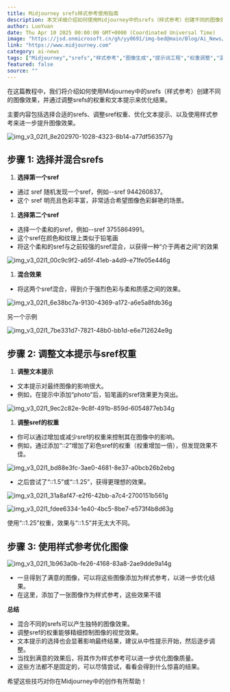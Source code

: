```yaml
---
title: Midjourney srefs样式参考使用指南
description: 本文详细介绍如何使用Midjourney中的srefs（样式参考）创建不同的图像效果，包括选择合适的srefs、调整sref权重、优化文本提示以及使用样式参考提升图像效果的完整教程，帮助用户掌握Midjourney高级图像生成技巧。
author: LuoYuan
date: Thu Apr 10 2025 00:00:00 GMT+0000 (Coordinated Universal Time)
image: "https://jsd.onmicrosoft.cn/gh/yy0691/img-bed@main/Blog/Ai_News/img_v3_02l1_8e202970-1028-4323-8b14-a77df563577g.jpg"
link: "https://www.midjourney.com"
category: ai-news
tags: ["Midjourney","srefs","样式参考","图像生成","提示词工程","权重调整","混合风格","AI艺术","创作技巧"]
featured: false
source: ""
---
```


在这篇教程中，我们将介绍如何使用Midjourney中的srefs（样式参考）创建不同的图像效果，并通过调整srefs的权重和文本提示来优化结果。

主要内容包括选择合适的srefs、调整sref权重、优化文本提示、以及使用样式参考来进一步提升图像效果。

![img_v3_02l1_8e202970-1028-4323-8b14-a77df563577g](https://jsd.onmicrosoft.cn/gh/yy0691/img-bed@main/Blog/Ai_Newsimg_v3_02l1_8e202970-1028-4323-8b14-a77df563577g.jpg)

## **步骤 1: 选择并混合srefs**

1. **选择第一个sref**

- 通过 sref 随机发现一个sref，例如--sref 944260837。
- 这个 sref 明亮且色彩丰富，非常适合希望图像色彩鲜艳的场景。

1. **选择第二个sref**

- 选择一个柔和的sref，例如--sref 3755864991。
- 这个sref在颜色和纹理上类似于铅笔画
- 将这个柔和的sref与之前较强的sref混合，以获得一种“介于两者之间”的效果

![img_v3_02l1_00c9c9f2-a65f-41eb-a4d9-e71fe05e446g](https://jsd.onmicrosoft.cn/gh/yy0691/img-bed@main/Blog/Ai_Newsimg_v3_02l1_00c9c9f2-a65f-41eb-a4d9-e71fe05e446g.jpg)



1. **混合效果**

- 将这两个sref混合，得到介于强烈色彩与柔和质感之间的效果。

![img_v3_02l1_6e38bc7a-9130-4369-a172-a6e5a8fdb36g](https://jsd.onmicrosoft.cn/gh/yy0691/img-bed@main/Blog/Ai_Newsimg_v3_02l1_6e38bc7a-9130-4369-a172-a6e5a8fdb36g.jpg)

另一个示例

![img_v3_02l1_7be331d7-7821-48b0-bb1d-e6e712624e9g](https://jsd.onmicrosoft.cn/gh/yy0691/img-bed@main/Blog/Ai_Newsimg_v3_02l1_7be331d7-7821-48b0-bb1d-e6e712624e9g.jpg)

## **步骤 2: 调整文本提示与sref权重**

1. **调整文本提示**

- 文本提示对最终图像的影响很大。
- 例如，在提示中添加“photo”后，铅笔画的sref效果更为突出。

![img_v3_02l1_9ec2c82e-9c8f-491b-859d-6054877eb34g](https://jsd.onmicrosoft.cn/gh/yy0691/img-bed@main/Blog/Ai_Newsimg_v3_02l1_9ec2c82e-9c8f-491b-859d-6054877eb34g.jpg)



1. **调整sref的权重**

- 你可以通过增加或减少sref的权重来控制其在图像中的影响。
- 例如，通过添加“::2”增加了彩色sref的权重（权重增加一倍），但发现效果不佳。

![img_v3_02l1_bd88e3fc-3ae0-4681-8e37-a0bcb26b2ebg](https://jsd.onmicrosoft.cn/gh/yy0691/img-bed@main/Blog/Ai_Newsimg_v3_02l1_bd88e3fc-3ae0-4681-8e37-a0bcb26b2ebg.jpg)



- 之后尝试了“::1.5”或“::1.25”，获得更理想的效果。

![img_v3_02l1_31a8af47-e2f6-42bb-a7c4-2700151b561g](https://jsd.onmicrosoft.cn/gh/yy0691/img-bed@main/Blog/Ai_Newsimg_v3_02l1_31a8af47-e2f6-42bb-a7c4-2700151b561g.jpg)

![img_v3_02l1_fdee6334-1e40-4bc5-8be7-e573f4b8d63g](https://jsd.onmicrosoft.cn/gh/yy0691/img-bed@main/Blog/Ai_Newsimg_v3_02l1_fdee6334-1e40-4bc5-8be7-e573f4b8d63g.jpg)

使用“::1.25”权重，效果与“::1.5”并无太大不同。

## **步骤 3: 使用样式参考优化图像**

![img_v3_02l1_1b963a0b-fe26-4168-83a8-2ae9dde9a14g](https://jsd.onmicrosoft.cn/gh/yy0691/img-bed@main/Blog/Ai_Newsimg_v3_02l1_1b963a0b-fe26-4168-83a8-2ae9dde9a14g.jpg)

- 一旦得到了满意的图像，可以将这些图像添加为样式参考，以进一步优化结果。
- 在这里，添加了一张图像作为样式参考，这些效果不错



**总结**

- 混合不同的srefs可以产生独特的图像效果。
- 调整sref的权重能够精细控制图像的视觉效果。
- 文本提示的选择也会显著影响最终结果，建议从中性提示开始，然后逐步调整。
- 当找到满意的效果后，将其作为样式参考可以进一步优化图像质量。
- 这些方法都不是固定的，可以尽情尝试，看看会得到什么惊喜的结果。

希望这些技巧对你在Midjourney中的创作有所帮助！